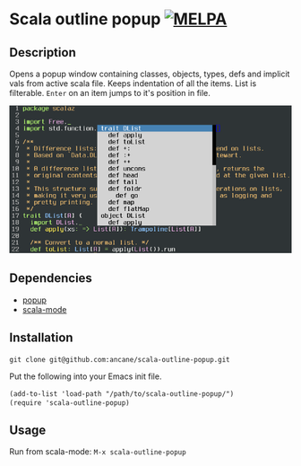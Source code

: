 Scala outline popup [![MELPA](http://melpa.org/packages/scala-outline-popup-badge.svg)](http://melpa.org/#/scala-outline-popup)
===================

## Description
Opens a popup window containing classes, objects, types, defs and implicit vals from active scala file.
Keeps indentation of all the items. List is filterable. `Enter` on an item jumps to it's position in file.

![outline screenshot](https://github.com/ancane/scala-outline-popup/raw/master/outline-popup.png)

## Dependencies

* [popup](https://github.com/auto-complete/popup-el)
* [scala-mode](https://github.com/hvesalai/scala-mode2)

## Installation

```
git clone git@github.com:ancane/scala-outline-popup.git
```

Put the following into your Emacs init file.

```
(add-to-list 'load-path "/path/to/scala-outline-popup/")
(require 'scala-outline-popup)
```

## Usage

Run from scala-mode: `M-x scala-outline-popup`
